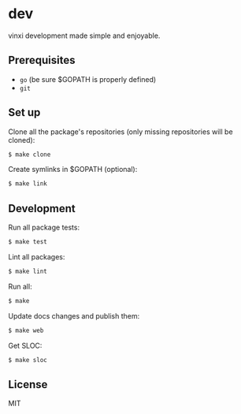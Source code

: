 # dev

vinxi development made simple and enjoyable.

## Prerequisites

- `go` (be sure $GOPATH is properly defined)
- `git`

## Set up

Clone all the package's repositories (only missing repositories will be cloned):
```bash
$ make clone
```

Create symlinks in $GOPATH (optional):
```bash
$ make link
```

## Development

Run all package tests:
```bash
$ make test
```

Lint all packages:
```bash
$ make lint
```

Run all:
```bash
$ make
```

Update docs changes and publish them:
```bash
$ make web
```

Get SLOC:
```bash
$ make sloc
```

## License

MIT
